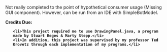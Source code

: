 <p>Not really completed to the point of hypothetical consumer usage (Missing GUI component). However, can be run from an IDE with SimpleBotModel.</p>

<b>Credits Due:<b>
<ul>
  
    <li>This project required me to use DrawingPanel.java, a program made by Stuart Reges & Marty Stepp.</li>
    <li>In addition, this project was supervised by my professor Ted Krovetz through each implementation of my programs.</li>
</ul>
